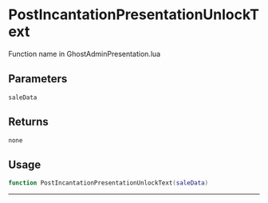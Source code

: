 # PostIncantationPresentationUnlockText
Function name in GhostAdminPresentation.lua
## Parameters
`saleData`
## Returns
`none`
## Usage
```lua
function PostIncantationPresentationUnlockText(saleData)
```
---
